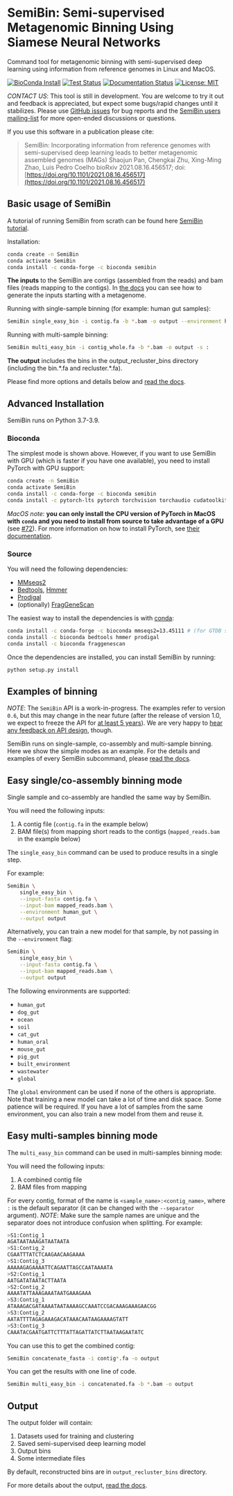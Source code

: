 # SemiBin: Semi-supervised Metagenomic Binning Using Siamese Neural Networks

Command tool for metagenomic binning with semi-supervised deep learning using
information from reference genomes in Linux and MacOS.

[![BioConda Install](https://img.shields.io/conda/dn/bioconda/semibin.svg?style=flag&label=BioConda%20install)](https://anaconda.org/bioconda/semibin)
[![Test Status](https://github.com/BigDataBiology/SemiBin/actions/workflows/semibin_test.yml/badge.svg)](https://github.com/BigDataBiology/SemiBin/actions/workflows/semibin_test.yml)
[![Documentation Status](https://readthedocs.org/projects/semibin/badge/?version=latest)](https://semibin.readthedocs.io/en/latest/?badge=latest)
[![License: MIT](https://img.shields.io/badge/License-MIT-blue.svg)](https://opensource.org/licenses/MIT)

_CONTACT US_: This tool is still in development. You are welcome to try it out and
feedback is appreciated, but expect some bugs/rapid changes until it
stabilizes. Please use [GitHub
issues](https://github.com/BigDataBiology/SemiBin/issues) for bug reports and
the [SemiBin users mailing-list](https://groups.google.com/g/semibin-users) for
more open-ended discussions or questions.

If you use this software in a publication please cite:

> SemiBin: Incorporating information from reference genomes with
> semi-supervised deep learning leads to better metagenomic assembled genomes
> (MAGs)
> Shaojun Pan, Chengkai Zhu, Xing-Ming Zhao, Luis Pedro Coelho
> bioRxiv 2021.08.16.456517; doi:
> [https://doi.org/10.1101/2021.08.16.456517](https://doi.org/10.1101/2021.08.16.456517)

## Basic usage of SemiBin

A tutorial of running SemiBin from scrath can be found here [SemiBin tutorial](https://github.com/psj1997/SemiBin_tutorial_from_scratch).

Installation:

```bash
conda create -n SemiBin
conda activate SemiBin
conda install -c conda-forge -c bioconda semibin
```

**The inputs** to the SemiBin are contigs (assembled from the reads) and bam files (reads mapping to the contigs). In [the docs](https://semibin.readthedocs.io/en/latest/generate/) you can see how to generate the inputs starting with a metagenome.

Running with single-sample binning (for example: human gut samples):

```bash
SemiBin single_easy_bin -i contig.fa -b *.bam -o output --environment human_gut
```

Running with multi-sample binning:

```bash
SemiBin multi_easy_bin -i contig_whole.fa -b *.bam -o output -s :
```

**The output** includes the bins in the output_recluster_bins directory (including the bin.\*.fa and recluster.\*.fa).


Please find more options and details below and [read the docs](https://semibin.readthedocs.io/en/latest/usage/). 

## Advanced Installation

SemiBin runs on Python 3.7-3.9.

### Bioconda

The simplest mode is shown above.
However, if you want to use SemiBin with GPU (which is faster if you have one available), you need to install PyTorch with GPU support:

```bash
conda create -n SemiBin
conda activate SemiBin
conda install -c conda-forge -c bioconda semibin
conda install -c pytorch-lts pytorch torchvision torchaudio cudatoolkit=10.2 -c pytorch-lts
```

_MacOS note_: **you can only install the CPU version of PyTorch in MacOS with `conda` and you need to install from source to take advantage of a GPU** (see [#72](https://github.com/BigDataBiology/SemiBin/issues/72)).
For more information on how to install PyTorch, see [their documentation](https://pytorch.org/get-started/locally/).

### Source

You will need the following dependencies:

- [MMseqs2](https://github.com/soedinglab/MMseqs2)
- [Bedtools](http://bedtools.readthedocs.org/]), [Hmmer](http://hmmer.org/)
- [Prodigal](https://github.com/hyattpd/Prodigal)
- (optionally) [FragGeneScan](https://sourceforge.net/projects/fraggenescan/)

The easiest way to install the dependencies is with [conda](https://conda.io):

```bash
conda install -c conda-forge -c bioconda mmseqs2=13.45111 # (for GTDB support)
conda install -c bioconda bedtools hmmer prodigal
conda install -c bioconda fraggenescan
```

Once the dependencies are installed, you can install SemiBin by running:

```bash
python setup.py install
```

## Examples of binning

_NOTE_: The `SemiBin` API is a work-in-progress. The examples refer to
version `0.6`, but this may change in the near future (after the release of
version 1.0, we expect to freeze the API for [at least 5
years](https://big-data-biology.org/software/commitments/)). We are very happy
to [hear any feedback on API
design](https://groups.google.com/g/semibin-users), though.

SemiBin runs on single-sample, co-assembly and multi-sample binning.
Here we show the simple modes as an example.
For the details and examples of every SemiBin subcommand, please [read the docs](https://semibin.readthedocs.io/en/latest/usage/).

## Easy single/co-assembly binning mode

Single sample and co-assembly are handled the same way by SemiBin.

You will need the following inputs:

1. A contig file (`contig.fa` in the example below)
2. BAM file(s) from mapping short reads to the contigs (`mapped_reads.bam` in the example below)

The `single_easy_bin` command can be used to produce results in a single step.

For example:

```bash
SemiBin \
    single_easy_bin \
    --input-fasta contig.fa \
    --input-bam mapped_reads.bam \
    --environment human_gut \
    --output output
```

Alternatively, you can train a new model for that sample, by not passing in the `--environment` flag:

```bash
SemiBin \
    single_easy_bin \
    --input-fasta contig.fa \
    --input-bam mapped_reads.bam \
    --output output
```

The following environments are supported:

- `human_gut`
- `dog_gut`
- `ocean`
- `soil`
- `cat_gut`
- `human_oral`
- `mouse_gut`
- `pig_gut`
- `built_environment`
- `wastewater`
- `global`

The `global` environment can be used if none of the others is appropriate.
Note that training a new model can take a lot of time and disk space.
Some patience will be required.
If you have a lot of samples from the same environment, you can also train a new model from them and reuse it.

## Easy multi-samples binning mode

The `multi_easy_bin` command can be used in multi-samples binning mode:

You will need the following inputs:

1. A combined contig file
2. BAM files from mapping

For every contig, format of the name is `<sample_name>:<contig_name>`, where
`:` is the default separator (it can be changed with the `--separator`
argument). _NOTE_: Make sure the sample names are unique and  the separator
does not introduce confusion when splitting. For example:

```bash
>S1:Contig_1
AGATAATAAAGATAATAATA
>S1:Contig_2
CGAATTTATCTCAAGAACAAGAAAA
>S1:Contig_3
AAAAAGAGAAAATTCAGAATTAGCCAATAAAATA
>S2:Contig_1
AATGATATAATACTTAATA
>S2:Contig_2
AAAATATTAAAGAAATAATGAAAGAAA
>S3:Contig_1
ATAAAGACGATAAAATAATAAAAGCCAAATCCGACAAAGAAAGAACGG
>S3:Contig_2
AATATTTTAGAGAAAGACATAAACAATAAGAAAAGTATT
>S3:Contig_3
CAAATACGAATGATTCTTTATTAGATTATCTTAATAAGAATATC
```

You can use this to get the combined contig:

```bash
SemiBin concatenate_fasta -i contig*.fa -o output
```

You can get the results with one line of code.

```bash
SemiBin multi_easy_bin -i concatenated.fa -b *.bam -o output
```

## Output

The output folder will contain:

1. Datasets used for training and clustering
2. Saved semi-supervised deep learning model
3. Output bins
4. Some intermediate files

By default, reconstructed bins are in `output_recluster_bins` directory.

For more details about the output, [read the
docs](https://semibin.readthedocs.io/en/latest/output/).

